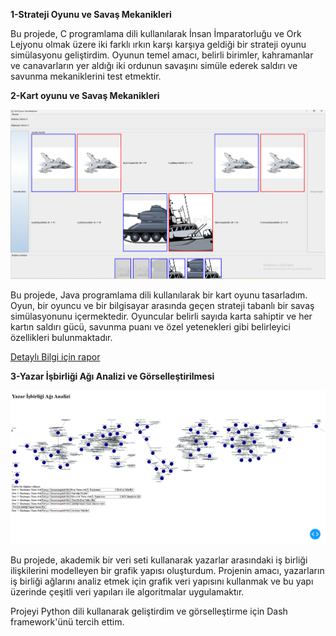 




**1-Strateji Oyunu ve Savaş Mekanikleri**

Bu projede, C programlama dili kullanılarak İnsan İmparatorluğu ve Ork Lejyonu olmak üzere iki farklı ırkın karşı karşıya geldiği bir strateji oyunu simülasyonu geliştirdim. Oyunun temel amacı, belirli birimler, kahramanlar ve canavarların yer aldığı iki ordunun savaşını simüle ederek saldırı ve savunma mekaniklerini test etmektir.



**2-Kart oyunu ve Savaş Mekanikleri**

![](./PROLAB1_2/savaş.png)

Bu projede, Java programlama dili kullanılarak bir kart oyunu tasarladım. Oyun, bir oyuncu ve bir bilgisayar arasında geçen strateji tabanlı bir savaş simülasyonunu içermektedir. Oyuncular belirli sayıda karta sahiptir ve her kartın saldırı gücü, savunma puanı ve özel yetenekleri gibi belirleyici özellikleri bulunmaktadır.

[Detaylı Bilgi için rapor](./PROLAB1_2/PROLAB1_2%20rapor.pdf)


**3-Yazar İşbirliği Ağı Analizi ve Görselleştirilmesi**

![](./PROLAB1_3/gorsel.png)

Bu projede, akademik bir veri seti kullanarak yazarlar arasındaki iş birliği ilişkilerini modelleyen bir grafik yapısı oluşturdum. Projenin amacı, yazarların iş birliği ağlarını analiz etmek için grafik veri yapısını kullanmak ve bu yapı üzerinde çeşitli veri yapıları ile algoritmalar uygulamaktır.

Projeyi Python dili kullanarak geliştirdim ve görselleştirme için Dash framework'ünü tercih ettim. 






